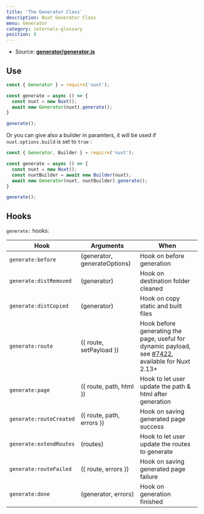 ```yaml
---
title: 'The Generator Class'
description: Nuxt Generator Class
menu: Generator
category: internals-glossary
position: 8
---
```


- Source: **[generator/generator.js](https://github.com/nuxt/nuxt.js/blob/dev/packages/generator/src/generator.js)**

## Use

```js
const { Generator } = require('nuxt');

const generate = async () => {
  const nuxt = new Nuxt();
  await new Generator(nuxt).generate();
}

generate();
```

Or you can give also a builder in paramters, it will be used if `nuxt.options.build` is set to `true` :

```js
const { Generator, Builder } = require('nuxt');

const generate = async () => {
  const nuxt = new Nuxt();
  const nuxtBuilder = await new Builder(nuxt);
  await new Generator(nuxt, nuxtBuilder).generate();
}

generate();
```

## Hooks

`generate:` hooks:

| Hook                    | Arguments                    | When                                                                                                                                          |
| ----------------------- | ---------------------------- | --------------------------------------------------------------------------------------------------------------------------------------------- |
| `generate:before`       | (generator, generateOptions) | Hook on before generation                                                                                                                     |
| `generate:distRemoved`  | (generator)                  | Hook on destination folder cleaned                                                                                                            |
| `generate:distCopied`   | (generator)                  | Hook on copy static and built files                                                                                                           |
| `generate:route`        | ({ route, setPayload })      | Hook before generating the page, useful for dynamic payload, see [#7422](https://github.com/nuxt/nuxt.js/pull/7422), available for Nuxt 2.13+ |
| `generate:page`         | ({ route, path, html })      | Hook to let user update the path & html after generation                                                                                      |
| `generate:routeCreated` | ({ route, path, errors })    | Hook on saving generated page success                                                                                                         |
| `generate:extendRoutes` | (routes)                     | Hook to let user update the routes to generate                                                                                                |
| `generate:routeFailed`  | ({ route, errors })          | Hook on saving generated page failure                                                                                                         |
| `generate:done`         | (generator, errors)          | Hook on generation finished                                                                                                                   |
